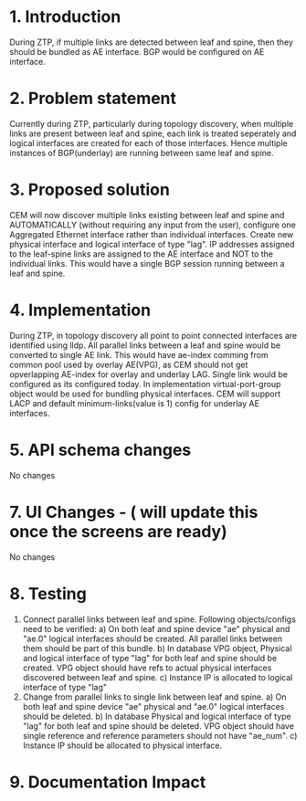 # 1. Introduction
During ZTP, if multiple links are detected between leaf and spine, then they should be bundled as AE interface.
BGP would be configured on AE interface.

# 2. Problem statement
Currently during ZTP, particularly during topology discovery, when  multiple links are present
between leaf and spine, each link is treated seperately and logical interfaces are created for each of those
interfaces. Hence multiple instances of BGP(underlay) are running between same leaf and spine.

# 3. Proposed solution
CEM will now discover multiple links existing between leaf and spine and AUTOMATICALLY (without requiring any input from the user),
configure one Aggregated Ethernet interface rather than individual interfaces. Create new physical interface and logical interface of type "lag".
IP addresses assigned to the leaf-spine links are assigned to the AE interface and NOT to the individual links. This would have a single BGP
session running between a leaf and spine.

# 4. Implementation

During ZTP, in topology discovery all point to point connected interfaces are identified using lldp. All parallel links between a leaf and spine
would be converted to single AE link. This would have ae-index comming from common pool used by overlay AE(VPG), as CEM should not get opverlapping
AE-index for overlay and underlay LAG. Single link would be configured as its configured today. In implementation virtual-port-group object would
be used for bundling physical interfaces.
CEM will support LACP and default minimum-links(value is 1) config for underlay AE interfaces.

# 5. API schema changes
No changes

# 7. UI Changes - ( will update this once the screens are ready)
No changes

# 8. Testing
1. Connect parallel links between leaf and spine. Following objects/configs need to be verified:
    a) On both leaf and spine device "ae<num>" physical and "ae<num>.0" logical interfaces should be created.
       All parallel links between them should be part of this bundle.
    b) In database VPG object, Physical and logical interface of type "lag" for both leaf and spine should be created.
       VPG object should have refs to actual physical interfaces discovered between leaf and spine.
    c) Instance IP is allocated to logical interface of type "lag"
2. Change from parallel links to single link between leaf and spine.
    a) On both leaf and spine device "ae<num>" physical and "ae<num>.0" logical interfaces should be deleted.
    b) In database Physical and logical interface of type "lag" for both leaf and spine should be deleted. VPG
       object should have single reference and reference parameters should not have "ae_num".
    c) Instance IP should be allocated to physical interface.

# 9. Documentation Impact
